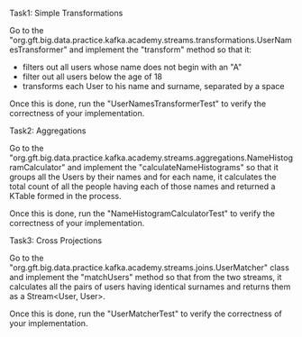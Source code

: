 Task1: Simple Transformations

Go to the "org.gft.big.data.practice.kafka.academy.streams.transformations.UserNamesTransformer" and implement the 
"transform" method so that it:

* filters out all users whose name does not begin with an "A"
* filter out all users below the age of 18
* transforms each User to his name and surname, separated by a space

Once this is done, run the "UserNamesTransformerTest" to verify the correctness of your implementation.


Task2: Aggregations

Go to the "org.gft.big.data.practice.kafka.academy.streams.aggregations.NameHistogramCalculator" and implement the 
"calculateNameHistograms" so that it groups all the Users by their names and for each name, it calculates the total
count of all the people having each of those names and returned a KTable formed in the process. 

Once this is done, run the "NameHistogramCalculatorTest" to verify the correctness of your implementation.


Task3: Cross Projections

Go to the "org.gft.big.data.practice.kafka.academy.streams.joins.UserMatcher" class and implement the "matchUsers" 
method so that from the two streams, it calculates all the pairs of users having identical surnames and returns them as 
a Stream<User, User>.

Once this is done, run the "UserMatcherTest" to verify the correctness of your implementation.